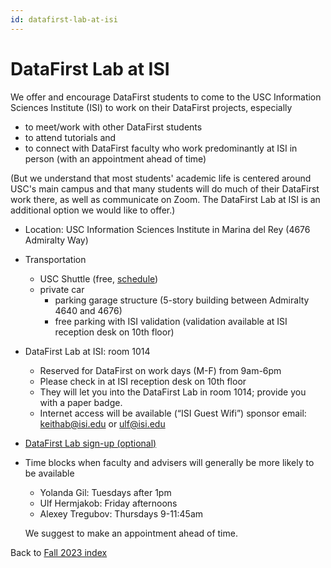 ```yaml
---
id: datafirst-lab-at-isi
---
```


# DataFirst Lab at ISI

We offer and encourage DataFirst students to come to the USC Information Sciences Institute (ISI) to work on their DataFirst projects, especially

- to meet/work with other DataFirst students
- to attend tutorials and
- to connect with DataFirst faculty who work predominantly at ISI in person (with an appointment ahead of time)

(But we understand that most students' academic life is centered around USC's main campus and that many students will do much of their DataFirst work there, as well as communicate on Zoom. The DataFirst Lab at ISI is an additional option we would like to offer.)

- Location: USC Information Sciences Institute in Marina del Rey (4676 Admiralty Way)
- Transportation
  - USC Shuttle (free, <a target="_SHUTTLE" href="https://transnet.usc.edu/index.php/tramroutes/marina-del-rey-shuttle">schedule</a>)
  - private car
    - parking garage structure (5-story building between Admiralty 4640 and 4676)
    - free parking with ISI validation (validation available at ISI reception desk on 10th floor)
- DataFirst Lab at ISI: room 1014
  - Reserved for DataFirst on work days (M-F) from 9am-6pm
  - Please check in at ISI reception desk on 10th floor
  - They will let you into the DataFirst Lab in room 1014; provide you with a paper badge.
  - Internet access will be available (“ISI Guest Wifi”) sponsor email: keithab@isi.edu or ulf@isi.edu
- [DataFirst Lab sign-up (optional)](https://docs.google.com/document/d/1aH3f1nBZlv_z6Jf1YzDy8jfr83sxFojx1wAaxPeWJtM)
- Time blocks when faculty and advisers will generally be more likely to be available

  - Yolanda Gil: Tuesdays after 1pm
  - Ulf Hermjakob: Friday afternoons
  - Alexey Tregubov: Thursdays 9-11:45am

  We suggest to make an appointment ahead of time.

Back to [Fall 2023 index](../../../editions/2023-fall/)
